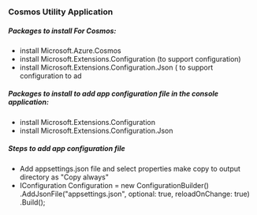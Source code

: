 <h3>Cosmos Utility Application</h3>

<h5> Packages to install For Cosmos:</h5>
 <ul>
   <li>install Microsoft.Azure.Cosmos </li>
   <li>install Microsoft.Extensions.Configuration (to support configuration)</li>
   <li>install Microsoft.Extensions.Configuration.Json ( to support configuration to ad</li>
 </ul>
 <h5> Packages to install to add app configuration file in the console application:</h5>
  <ul>
   <li>install Microsoft.Extensions.Configuration</li>
   <li>install Microsoft.Extensions.Configuration.Json</li>
 </ul>

 <h5>Steps to add app configuration file</h5>
 <ul>
   <li>
    Add appsettings.json file and select properties make copy to output directory as "Copy always"
   </li>
   <li>
     IConfiguration Configuration = new ConfigurationBuilder()
     .AddJsonFile("appsettings.json", optional: true, reloadOnChange: true)
     .Build();
   </li>
 </ul>
